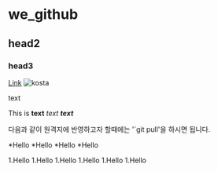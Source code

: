 # we_github
## head2
### head3
[Link](http://naver.com)
![kosta](http://edu2.kosta.or.kr/assets/images/kosta2.png)

text

This is **text**
_text_
_**text**_

다음과 같이 원격지에 반영하고자 할때에는 '`git pull'을 하시면 됩니다. 


*Hello
    *Hello
    *Hello
        *Hello
        
       
1.Hello
1.Hello
1.Hello
     1.Hello
     1.Hello
         1.Hello
         
